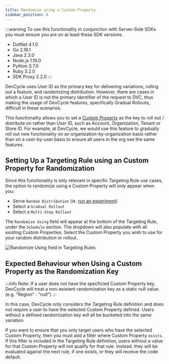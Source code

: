 ```yaml
---
title: Randomize using a Custom Property
sidebar_position: 6
---
```


:::warning
To use this functionality in conjunction with Server-Side SDKs you must ensure you are on at least these SDK versions:
- DotNet 4.1.0
- Go 2.18.1
- Java 2.3.0
- Node.js 1.19.0
- Python 3.7.0
- Ruby 3.2.0
- SDK Proxy 2.2.0
:::

DevCycle uses User ID as the primary key for delivering variations, rolling out a feature, and randomizing distribution. However, there are cases in which a User ID is not the primary identifier of the request to DVC, thus making the usage of DevCycle features, specifically Gradual Rollouts, difficult in these scenarios. 

This functionality allows you to set a [Custom Property](docs/platform/feature-flags/targeting/custom-properties.md) as the key to roll out / distribute on rather than User ID, such as Account, Organization, Tenant or Store ID.  For example, at DevCycle, we would use this feature to gradually roll out new functionality on an organization-by-organization basis rather than on a user-by-user basis to ensure all users in the org see the same features.

## Setting Up a Targeting Rule using an Custom Property for Randomization
Since this functionality is only relevant in specific Targeting Rule use cases, the option to randomize using a Custom Property will only appear when you:

* Serve `Random Distribution` (ie. [run an experiment](/platform/experimentation/feature-experimentation#experimentation-using-a-custom-property-for-randomization)) 
* Select a `Gradual Rollout` 
* Select a `Multi-Step Rollout` 

The `Randomize Using` field will appear at the bottom of the Targeting Rule, under the `Schedule` section. The dropdown will also populate with all existing Custom Properties. Select the Custom Property you wish to use for your random distribution or rollout.

![Randomize Using field in Targeting Rules](/custom-property-randomization-rollouts.png)

## Expected Behaviour when Using a Custom Property as the Randomization Key

:::info
Note: If a user does not have the specficied Custom Property key, DevCycle will treat a non-existent randomization key as a static null value. (e.g. "Region" : "null") 
:::

In this case, DevCycle only considers the Targeting Rule definition and does not require a user to have the selected Custom Property defined. Users without a defined randomization key will all be bucketed into the same variation.

If you want to ensure that you only target users who have the selected Custom Property, then you must add a filter where Custom Property `exists`. If this filter is included in the Targeting Rule definition, users without a value for that Custom Property will not qualify for that rule. Instead, they will be evaluated against the next rule, if one exists, or they will receive the code default.
